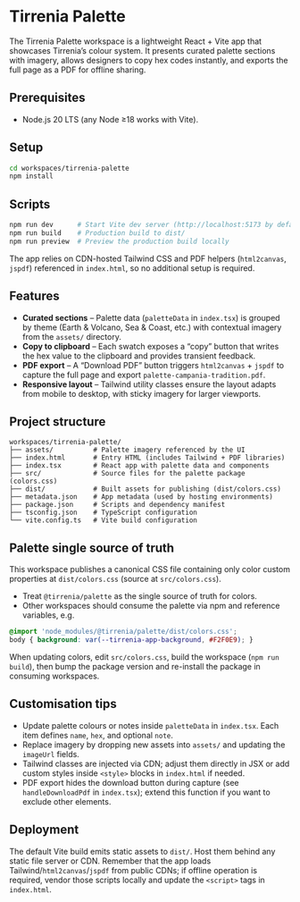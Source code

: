 # Tirrenia Palette

The Tirrenia Palette workspace is a lightweight React + Vite app that showcases Tirrenia’s colour system. It presents curated palette sections with imagery, allows designers to copy hex codes instantly, and exports the full page as a PDF for offline sharing.

## Prerequisites
- Node.js 20 LTS (any Node ≥18 works with Vite).

## Setup

```bash
cd workspaces/tirrenia-palette
npm install
```

## Scripts

```bash
npm run dev      # Start Vite dev server (http://localhost:5173 by default)
npm run build    # Production build to dist/
npm run preview  # Preview the production build locally
```

The app relies on CDN-hosted Tailwind CSS and PDF helpers (`html2canvas`, `jspdf`) referenced in `index.html`, so no additional setup is required.

## Features
- **Curated sections** – Palette data (`paletteData` in `index.tsx`) is grouped by theme (Earth & Volcano, Sea & Coast, etc.) with contextual imagery from the `assets/` directory.
- **Copy to clipboard** – Each swatch exposes a “copy” button that writes the hex value to the clipboard and provides transient feedback.
- **PDF export** – A “Download PDF” button triggers `html2canvas` + `jspdf` to capture the full page and export `palette-campania-tradition.pdf`.
- **Responsive layout** – Tailwind utility classes ensure the layout adapts from mobile to desktop, with sticky imagery for larger viewports.

## Project structure

```
workspaces/tirrenia-palette/
├── assets/          # Palette imagery referenced by the UI
├── index.html       # Entry HTML (includes Tailwind + PDF libraries)
├── index.tsx        # React app with palette data and components
├── src/             # Source files for the palette package (colors.css)
├── dist/            # Built assets for publishing (dist/colors.css)
├── metadata.json    # App metadata (used by hosting environments)
├── package.json     # Scripts and dependency manifest
├── tsconfig.json    # TypeScript configuration
└── vite.config.ts   # Vite build configuration
```

## Palette single source of truth

This workspace publishes a canonical CSS file containing only color custom properties at `dist/colors.css` (source at `src/colors.css`).

- Treat `@tirrenia/palette` as the single source of truth for colors.
- Other workspaces should consume the palette via npm and reference variables, e.g.

```css
@import 'node_modules/@tirrenia/palette/dist/colors.css';
body { background: var(--tirrenia-app-background, #F2F0E9); }
```

When updating colors, edit `src/colors.css`, build the workspace (`npm run build`), then bump the package version and re-install the package in consuming workspaces.

## Customisation tips
- Update palette colours or notes inside `paletteData` in `index.tsx`. Each item defines `name`, `hex`, and optional `note`.
- Replace imagery by dropping new assets into `assets/` and updating the `imageUrl` fields.
- Tailwind classes are injected via CDN; adjust them directly in JSX or add custom styles inside `<style>` blocks in `index.html` if needed.
- PDF export hides the download button during capture (see `handleDownloadPdf` in `index.tsx`); extend this function if you want to exclude other elements.

## Deployment
The default Vite build emits static assets to `dist/`. Host them behind any static file server or CDN. Remember that the app loads Tailwind/`html2canvas`/`jspdf` from public CDNs; if offline operation is required, vendor those scripts locally and update the `<script>` tags in `index.html`.
